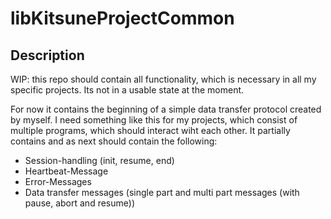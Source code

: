 # libKitsuneProjectCommon

## Description

WIP: this repo should contain all functionality, which is necessary in all my specific projects. Its not in a usable state at the moment.

For now it contains the beginning of a simple data transfer protocol created by myself. I need something like this for my projects, which consist of multiple programs, which should interact wiht each other. It partially contains and as next should contain the following:

- Session-handling (init, resume, end)
- Heartbeat-Message
- Error-Messages
- Data transfer messages (single part and multi part messages (with pause, abort and resume))
